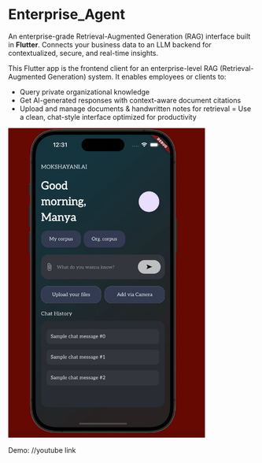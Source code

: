 # Enterprise_Agent
An enterprise-grade Retrieval-Augmented Generation (RAG) interface built in **Flutter**.
Connects your business data to an LLM backend for contextualized, secure, and real-time insights.
 

This Flutter app is the frontend client for an enterprise-level RAG (Retrieval-Augmented Generation) system. It enables employees or clients to:
- Query private organizational knowledge
- Get AI-generated responses with context-aware document citations
- Upload and manage documents & handwritten notes for retrieval
= Use a clean, chat-style interface optimized for productivity

<img src="demo.JPG" width="400"/>

Demo: //youtube link
